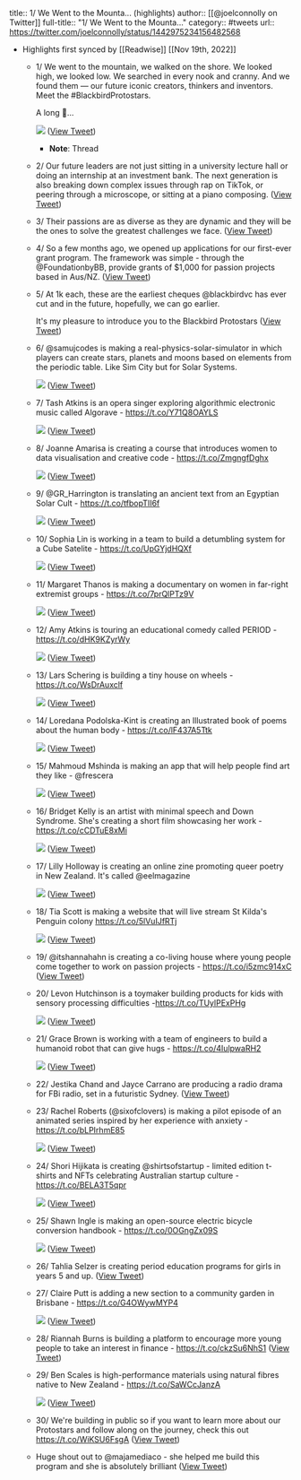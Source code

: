 title:: 1/ We Went to the Mounta... (highlights)
author:: [[@joelconnolly on Twitter]]
full-title:: "1/ We Went to the Mounta..."
category:: #tweets
url:: https://twitter.com/joelconnolly/status/1442975234156482568

- Highlights first synced by [[Readwise]] [[Nov 19th, 2022]]
	- 1/ We went to the mountain, we walked on the shore. We looked high, we looked low. We searched in every nook and cranny. And we found them — our future iconic creators, thinkers and inventors. Meet the #BlackbirdProtostars.
	  
	  A long 🧵... 
	  
	  ![](https://pbs.twimg.com/media/FAWg7HXUYAE3Fxl.jpg) ([View Tweet](https://twitter.com/joelconnolly/status/1442975234156482568))
		- **Note**: Thread
	- 2/ Our future leaders are not just sitting in a university lecture hall or doing an internship at an investment bank. The next generation is also breaking down complex issues through rap on TikTok, or peering through a microscope, or sitting at a piano composing. ([View Tweet](https://twitter.com/joelconnolly/status/1442975237121798144))
	- 3/ Their passions are as diverse as they are dynamic and they will be the ones to solve the greatest challenges we face. ([View Tweet](https://twitter.com/joelconnolly/status/1442975239307096070))
	- 4/ So a few months ago, we opened up applications for our first-ever grant program. The framework was simple - through the @FoundationbyBB, provide grants of $1,000 for passion projects based in Aus/NZ. ([View Tweet](https://twitter.com/joelconnolly/status/1442975241307705364))
	- 5/ At 1k each, these are the earliest cheques @blackbirdvc has ever cut and in the future, hopefully, we can go earlier.
	  
	  It's my pleasure to introduce you to the Blackbird Protostars ([View Tweet](https://twitter.com/joelconnolly/status/1442975243513909248))
	- 6/ @samujcodes is making a real-physics-solar-simulator in which players can create stars, planets and moons based on elements from the periodic table. Like Sim City but for Solar Systems. 
	  
	  ![](https://pbs.twimg.com/media/FAWe7rUVEAUmlP5.jpg) ([View Tweet](https://twitter.com/joelconnolly/status/1442975248610054154))
	- 7/ Tash Atkins is an opera singer exploring algorithmic electronic music called Algorave - https://t.co/Y71Q8OAYLS 
	  
	  ![](https://pbs.twimg.com/media/FAWfBWlUYAAYhCa.jpg) ([View Tweet](https://twitter.com/joelconnolly/status/1442975256382083077))
	- 8/ Joanne Amarisa is creating a course that introduces women to data visualisation and creative code - https://t.co/ZmgngfDghx 
	  
	  ![](https://pbs.twimg.com/media/FAWfQNvUYAUEWkf.png) ([View Tweet](https://twitter.com/joelconnolly/status/1442975261297831950))
	- 9/ @GR_Harrington is translating an ancient text from an Egyptian Solar Cult - https://t.co/tfbopTII6f 
	  
	  ![](https://pbs.twimg.com/media/FAWfVrqUcAISSy9.jpg) ([View Tweet](https://twitter.com/joelconnolly/status/1442975267882876934))
	- 10/ Sophia Lin is working in a team to build a detumbling system for a Cube Satelite - https://t.co/UpGYjdHQXf 
	  
	  ![](https://pbs.twimg.com/media/FAWfbf-VgAM8Avz.jpg) ([View Tweet](https://twitter.com/joelconnolly/status/1442975273796788234))
	- 11/ Margaret Thanos is making a documentary on women in far-right extremist groups - https://t.co/7prQlPTz9V 
	  
	  ![](https://pbs.twimg.com/media/FAWfhHMVgAEPkVO.jpg) ([View Tweet](https://twitter.com/joelconnolly/status/1442975283569565706))
	- 12/ Amy Atkins is touring an educational comedy called PERIOD - https://t.co/dHK9KZyrWy 
	  
	  ![](https://pbs.twimg.com/media/FAWfnI5UcAEWdMm.png) ([View Tweet](https://twitter.com/joelconnolly/status/1442975288464330759))
	- 13/ Lars Schering is building a tiny house on wheels - https://t.co/WsDrAuxclf 
	  
	  ![](https://pbs.twimg.com/media/FAWfsQYUUAM5phk.jpg) ([View Tweet](https://twitter.com/joelconnolly/status/1442975294105657346))
	- 14/ Loredana Podolska-Kint is creating an Illustrated book of poems about the human body - https://t.co/lF437A5Ttk 
	  
	  ![](https://pbs.twimg.com/media/FAWf0QJVUAAWE6R.jpg) ([View Tweet](https://twitter.com/joelconnolly/status/1442975300988518400))
	- 15/ Mahmoud Mshinda is making an app that will help people find art they like - @frescera 
	  
	  ![](https://pbs.twimg.com/media/FAWf40QVUAAROtd.jpg) ([View Tweet](https://twitter.com/joelconnolly/status/1442975306541764611))
	- 16/ Bridget Kelly is an artist with minimal speech and Down Syndrome. She's creating a short film showcasing her work - https://t.co/cCDTuE8xMi 
	  
	  ![](https://pbs.twimg.com/media/FAWf98IVkAkidg8.jpg) ([View Tweet](https://twitter.com/joelconnolly/status/1442975311864348678))
	- 17/ Lilly Holloway is creating an online zine promoting queer poetry in New Zealand. It's called @eelmagazine 
	  
	  ![](https://pbs.twimg.com/media/FAWgKSdVgAcIsj0.jpg) ([View Tweet](https://twitter.com/joelconnolly/status/1442975318046744581))
	- 18/ Tia Scott is making a website that will live stream St Kilda's Penguin colony https://t.co/5lVuIJfRTj 
	  
	  ![](https://pbs.twimg.com/media/FAWgPfzVEAYAzLi.jpg) ([View Tweet](https://twitter.com/joelconnolly/status/1442975323876839435))
	- 19/ @itshannahahn is creating a co-living house where young people come together to work on passion projects - https://t.co/i5zmc914xC ([View Tweet](https://twitter.com/joelconnolly/status/1442975326955397121))
	- 20/ Levon Hutchinson is a toymaker building products for kids with sensory processing difficulties -https://t.co/TUylPExPHg 
	  
	  ![](https://pbs.twimg.com/media/FAWgWEzVgAIAeYq.jpg) ([View Tweet](https://twitter.com/joelconnolly/status/1442975332001193989))
	- 21/ Grace Brown is working with a team of engineers to build a humanoid robot that can give hugs - https://t.co/4IulpwaRH2 
	  
	  ![](https://pbs.twimg.com/media/FAWgZYdVEAElD1l.jpg) ([View Tweet](https://twitter.com/joelconnolly/status/1442975337407676420))
	- 22/ Jestika Chand and Jayce Carrano are producing a radio drama for FBi radio, set in a futuristic Sydney. ([View Tweet](https://twitter.com/joelconnolly/status/1442975340133957632))
	- 23/ Rachel Roberts (@sixofclovers) is making a pilot episode of an animated series inspired by her experience with anxiety - https://t.co/bLPIrhmE85 
	  
	  ![](https://pbs.twimg.com/media/FAWgicYUUAEmNQj.jpg) ([View Tweet](https://twitter.com/joelconnolly/status/1442975345578168320))
	- 24/ Shori Hijikata is creating @shirtsofstartup - limited edition t-shirts and NFTs celebrating Australian startup culture - https://t.co/BELA3T5qpr 
	  
	  ![](https://pbs.twimg.com/media/FAWgmz1UYAEt10f.jpg) ([View Tweet](https://twitter.com/joelconnolly/status/1442975351785725960))
	- 25/ Shawn Ingle is making an open-source electric bicycle conversion handbook - https://t.co/0OGngZx09S 
	  
	  ![](https://pbs.twimg.com/media/FAWgtS8UUAEKNFs.jpg) ([View Tweet](https://twitter.com/joelconnolly/status/1442975359998128131))
	- 26/ Tahlia Selzer is creating period education programs for girls in years 5 and up. ([View Tweet](https://twitter.com/joelconnolly/status/1442975709043908612))
	- 27/ Claire Putt is adding a new section to a community garden in Brisbane - https://t.co/G4OWywMYP4 
	  
	  ![](https://pbs.twimg.com/media/FAZ7FTyUYAsST4H.png) ([View Tweet](https://twitter.com/joelconnolly/status/1442976097860087812))
	- 28/ Riannah Burns is building a platform to encourage more young people to take an interest in finance - https://t.co/ckzSu6NhS1 ([View Tweet](https://twitter.com/joelconnolly/status/1442976310133858307))
	- 29/ Ben Scales is high-performance materials using natural fibres native to New Zealand - https://t.co/SaWCcJanzA 
	  
	  ![](https://pbs.twimg.com/media/FAZ7c8dUYAc8RpN.jpg) ([View Tweet](https://twitter.com/joelconnolly/status/1442976806236164107))
	- 30/ We're building in public so if you want to learn more about our Protostars and follow along on the journey, check this out https://t.co/WiKSU6FsgA ([View Tweet](https://twitter.com/joelconnolly/status/1442976809302126594))
	- Huge shout out to @majamediaco - she helped me build this program and she is absolutely brilliant ([View Tweet](https://twitter.com/joelconnolly/status/1442985805299863556))